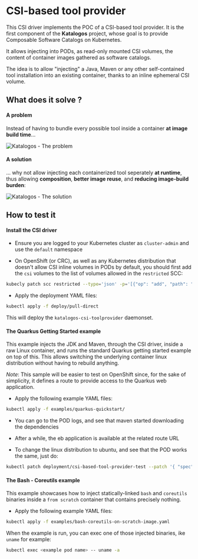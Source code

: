 # CSI-based tool provider

This CSI driver implements the POC of a CSI-based tool provider. It is the first component of the **Katalogos** project,
whose goal is to provide Composable Software Catalogs on Kubernetes.

It allows injecting into PODs, as read-only mounted CSI volumes, the content of container images
gathered as software catalogs.

The idea is to allow "injecting" a Java, Maven or any other self-contained tool installation
into an existing container, thanks to an inline ephemeral CSI volume.

## What does it solve ?

#### A problem

Instead of having to bundle every possible tool inside a container **at image build time**...

![Katalogos - The problem](https://user-images.githubusercontent.com/686586/127527553-1ba0c00f-e70a-4ade-8c08-1e532fec8b83.png)

#### A solution

... why not allow injecting each containerized tool seperately **at runtime**, thus allowing **composition**, **better image reuse**, and **reducing image-build burden**:

![Katalogos - The solution](https://user-images.githubusercontent.com/686586/127528197-054ec139-b341-4902-8119-cc8d15f86a8c.png)

## How to test it

#### Install the CSI driver

- Ensure you are logged to your Kubernetes cluster as `cluster-admin` and use the `default` namespace 

- On OpenShift (or CRC), as well as any Kubernetes distribution that doesn't allow CSI inline volumes in PODs by default, you should first add the `csi` volumes to the list of volumes allowed in the `restricted` SCC:

```bash
kubecly patch scc restricted --type='json' -p='[{"op": "add", "path": "/volumes/-", "value": "csi"}]'
```
- Apply the deployment YAML files:

```bash
kubectl apply -f deploy/pull-direct
```
This will deploy the `katalogos-csi-toolprovider` daemonset.

#### The Quarkus Getting Started example

This example injects the JDK and Maven, through the CSI driver, inside a raw Linux container, and
runs the standard Quarkus getting started example on top of this.
This allows switching the underlying container linux distribution without having to rebuild anything.

*Note*: This sample will be easier to test on OpenShift since, for the sake of simplicity, it defines a route to provide access to the Quarkus web application.

- Apply the following example YAML files:

```bash
kubectl apply -f examples/quarkus-quickstart/
```
- You can go to the POD logs, and see that maven started downloading the dependencies
- After a while, the eb application is available at the related route URL

- To change the linux distribution to ubuntu, and see that the POD works the same, just do:

```bash
kubectl patch deployment/csi-based-tool-provider-test --patch '{ "spec": { "template": { "spec" : { "containers": [ { "name": "main", "image": "ubuntu" } ] } } } }'
```

#### The Bash - Coreutils example

This example showcases how to inject statically-linked `bash` and `coreutils` binaries
inside a `from scratch` container that contains precisely nothing.

- Apply the following example YAML files:

```bash
kubectl apply -f examples/bash-coreutils-on-scratch-image.yaml
```

When the example is run, you can exec one of those injected binaries, ike `uname` for example:

```bash
kubectl exec <example pod name> -- uname -a
```
